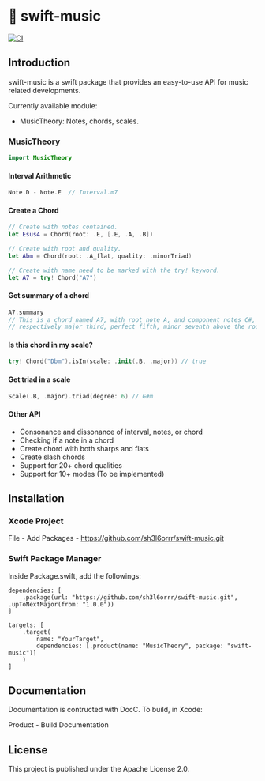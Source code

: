 # 🎼 swift-music

[![CI](https://github.com/sh3l6orrr/swift-music/actions/workflows/CI.yml/badge.svg)](https://github.com/sh3l6orrr/swift-music/actions/workflows/CI.yml)

## Introduction

swift-music is a swift package that provides an easy-to-use API for music related developments.

Currently available module:
- MusicTheory: Notes, chords, scales.

<!--- Songwriting: Melody and chord progressions.-->
<!--- Composition: Tracks.-->
<!--- MusicPlay: A tool to play music.-->

### MusicTheory
```swift
import MusicTheory
```
#### Interval Arithmetic
```swift
Note.D - Note.E  // Interval.m7
```

#### Create a Chord
```swift
// Create with notes contained.
let Esus4 = Chord(root: .E, [.E, .A, .B]) 

// Create with root and quality.
let Abm = Chord(root: .A_flat, quality: .minorTriad)

// Create with name need to be marked with the try! keyword.
let A7 = try! Chord("A7") 
```

#### Get summary of a chord
```swift
A7.summary
// This is a chord named A7, with root note A, and component notes C#, E, G, which are 
// respectively major third, perfect fifth, minor seventh above the root. 
```

#### Is this chord in my scale?
```swift
try! Chord("Dbm").isIn(scale: .init(.B, .major)) // true
```

#### Get triad in a scale
```swift
Scale(.B, .major).triad(degree: 6) // G#m
```

#### Other API
- Consonance and dissonance of interval, notes, or chord
- Checking if a note in a chord
- Create chord with both sharps and flats
- Create slash chords
- Support for 20+ chord qualities
- Support for 10+ modes (To be implemented)

<!--### Songwriting-->
<!--```swift-->
<!--import SongWriting-->
<!--```-->
<!--#### Compose a Melody-->
<!--```swift-->
<!--let 🎶 = Melody()-->
<!--    .add(MusicNote("E4", value: ._2))-->
<!--    .add(MusicNote("D4", value: ._2))-->
<!--    .add(Pause(._2))-->
<!--    .add(MusicNote("E4", value: ._2))-->
<!--    .add(MusicNote("C4", value: ._1))-->
<!---->
<!--🎶.length // 3 Beats-->
<!--🎶.visualization // To be implemented-->
<!--```-->
<!---->
<!--#### Compose a Chord Progression-->
<!--```swift-->
<!--// To be implemented-->
<!--```-->
<!---->
<!--### Composition-->
<!--```swift-->
<!--import Composition-->
<!--```-->
<!---->
<!--#### Compose a Piece of Music-->
<!--```swift-->
<!--// To be implemented-->
<!--```-->
<!---->
<!--#### Analyze Music-->
<!--```swift-->
<!--// To be implemented-->
<!--```-->
<!--### MusicPlay-->
<!--```swift-->
<!--import MusicPlay-->
<!--```-->
<!---->
<!--#### Play Synth-->
<!--```swift-->
<!--let wave = Wave.sine-->
<!--let oscillator = Oscillator(wave: wave)-->
<!--let synth = Synth(oscillator: oscillator)-->
<!---->
<!--synth.play(MusicNote("C4")!)  // Mac generates sound of 261.63Hz-->
<!--```-->

## Installation

### Xcode Project

File - Add Packages - https://github.com/sh3l6orrr/swift-music.git

### Swift Package Manager 

Inside Package.swift, add the followings:

```
dependencies: [
    .package(url: "https://github.com/sh3l6orrr/swift-music.git", .upToNextMajor(from: "1.0.0"))
]
```
```
targets: [
    .target(
        name: "YourTarget",
        dependencies: [.product(name: "MusicTheory", package: "swift-music")]
    )
]
```

## Documentation

Documentation is contructed with DocC. To build, in Xcode:

Product - Build Documentation 

## License

This project is published under the Apache License 2.0.




